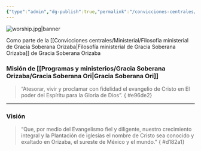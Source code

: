 ```yaml
---
{"type":"admin","dg-publish":true,"permalink":"/convicciones-centrales/ministerial/mision-y-vision-de-gracia-soberana-orizaba/","dgPassFrontmatter":true}
---
```


![worship.jpg|banner](/img/user/Archivos/banners/worship.jpg)

Como parte de la [[Convicciones centrales/Ministerial/Filosofía ministerial de Gracia Soberana Orizaba\|Filosofía ministerial de Gracia Soberana Orizaba]] de Gracia Soberana Orizaba 

### Misión de [[Programas y ministerios/Gracia Soberana Orizaba/Gracia Soberana Ori\|Gracia Soberana Ori]]

> “Atesorar, vivir y proclamar con fidelidad el evangelio de Cristo en El poder del Espíritu para la Gloria de Dios”.
{ #e96de2}


---
### Visión

> “Que, por medio del Evangelismo fiel y diligente, nuestro crecimiento integral y la Plantación de iglesias el nombre de Cristo sea conocido y exaltado en Orizaba, el sureste de México y el mundo.”
{ #d182a1}





